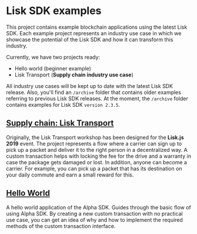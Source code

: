 # Lisk SDK examples

This project contains example blockchain applications using the latest Lisk SDK.
Each example project represents an industry use case in which we showcase the potential of the Lisk SDK and how it can transform this industry.

Currently, we have two projects ready:

- Hello world (beginner example)
- Lisk Transport (**Supply chain industry use case**)

All industry use cases will be kept up to date with the latest Lisk SDK release.
Also, you'll find an `/archive` folder that contains older examples referring to previous Lisk SDK releases. 
At the moment, the `/archive` folder contains examples for Lisk SDK `version 2.3.5`.

## [Supply chain: Lisk Transport](./transport/Workshop2.adoc)
Originally, the Lisk Transport workshop has been designed for the **Lisk.js 2019** event. The project represents a flow where a carrier can sign up to pick up a packet and deliver it to the right person in a decentralized way. A custom transaction helps with locking the fee for the drive and a warranty in case the package gets damaged or lost. In addition, anyone can become a carrier. For example, you can pick up a packet that has its destination on your daily commute and earn a small reward for this.


## [Hello World](./hello_world/README.md)
A hello world application of the Alpha SDK. Guides through the basic flow of using Alpha SDK. By creating a new custom transaction with no practical use case, you can get an idea of why and how to implement the required methods of the custom transaction interface.